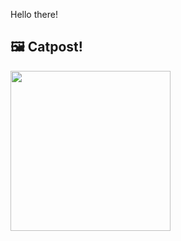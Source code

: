 Hello there!



## 🖼️ Catpost!

<sub>
    <img src="https://cdn2.thecatapi.com/images/a18.png" height="256">
</sub>

